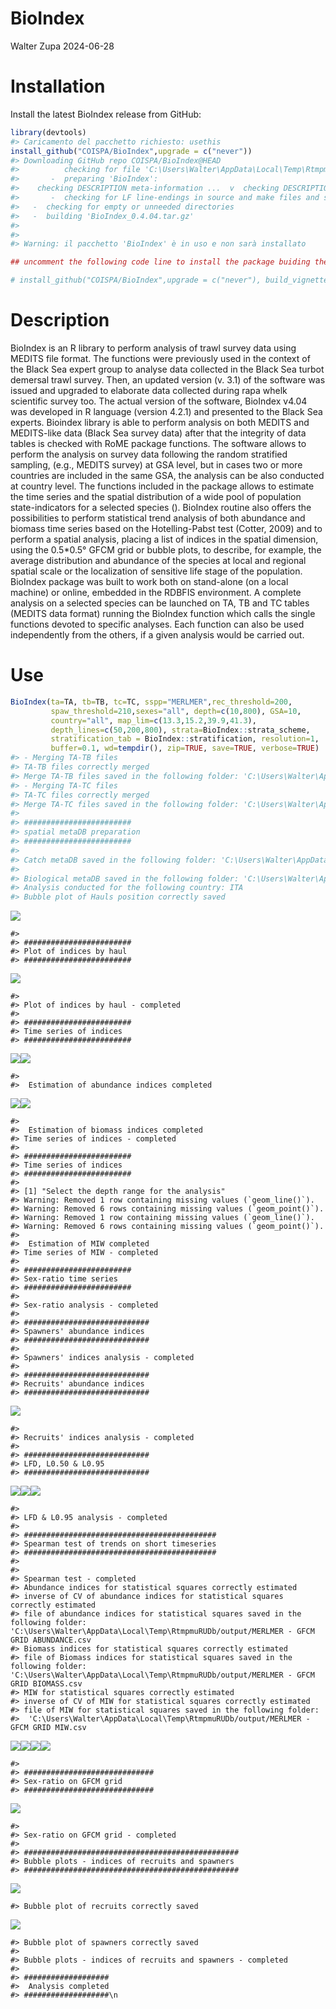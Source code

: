 BioIndex
================
Walter Zupa
2024-06-28

# Installation

Install the latest BioIndex release from GitHub:

``` r
library(devtools)
#> Caricamento del pacchetto richiesto: usethis
install_github("COISPA/BioIndex",upgrade = c("never"))
#> Downloading GitHub repo COISPA/BioIndex@HEAD
#>          checking for file 'C:\Users\Walter\AppData\Local\Temp\RtmpmuRUDb\remotes409068524384\COISPA-BioIndex-70617f1/DESCRIPTION' ...     checking for file 'C:\Users\Walter\AppData\Local\Temp\RtmpmuRUDb\remotes409068524384\COISPA-BioIndex-70617f1/DESCRIPTION' ...   v  checking for file 'C:\Users\Walter\AppData\Local\Temp\RtmpmuRUDb\remotes409068524384\COISPA-BioIndex-70617f1/DESCRIPTION'
#>       -  preparing 'BioIndex':
#>    checking DESCRIPTION meta-information ...  v  checking DESCRIPTION meta-information
#>       -  checking for LF line-endings in source and make files and shell scripts
#>   -  checking for empty or unneeded directories
#>   -  building 'BioIndex_0.4.04.tar.gz'
#>      
#> 
#> Warning: il pacchetto 'BioIndex' è in uso e non sarà installato

## uncomment the following code line to install the package buiding the vignettes

# install_github("COISPA/BioIndex",upgrade = c("never"), build_vignettes = TRUE)
```

# Description

BioIndex is an R library to perform analysis of trawl survey data using
MEDITS file format. The functions were previously used in the context of
the Black Sea expert group to analyse data collected in the Black Sea
turbot demersal trawl survey. Then, an updated version (v. 3.1) of the
software was issued and upgraded to elaborate data collected during rapa
whelk scientific survey too. The actual version of the software,
BioIndex v4.04 was developed in R language (version 4.2.1) and presented
to the Black Sea experts. Bioindex library is able to perform analysis
on both MEDITS and MEDITS-like data (Black Sea survey data) after that
the integrity of data tables is checked with RoME package functions. The
software allows to perform the analysis on survey data following the
random stratified sampling, (e.g., MEDITS survey) at GSA level, but in
cases two or more countries are included in the same GSA, the analysis
can be also conducted at country level. The functions included in the
package allows to estimate the time series and the spatial distribution
of a wide pool of population state-indicators for a selected species ().
BioIndex routine also offers the possibilities to perform statistical
trend analysis of both abundance and biomass time series based on the
Hotelling-Pabst test (Cotter, 2009) and to perform a spatial analysis,
placing a list of indices in the spatial dimension, using the 0.5\*0.5°
GFCM grid or bubble plots, to describe, for example, the average
distribution and abundance of the species at local and regional spatial
scale or the localization of sensitive life stage of the population.
BioIndex package was built to work both on stand-alone (on a local
machine) or online, embedded in the RDBFIS environment. A complete
analysis on a selected species can be launched on TA, TB and TC tables
(MEDITS data format) running the BioIndex function which calls the
single functions devoted to specific analyses. Each function can also be
used independently from the others, if a given analysis would be carried
out.

# Use

``` r
BioIndex(ta=TA, tb=TB, tc=TC, sspp="MERLMER",rec_threshold=200,
         spaw_threshold=210,sexes="all", depth=c(10,800), GSA=10, 
         country="all", map_lim=c(13.3,15.2,39.9,41.3),
         depth_lines=c(50,200,800), strata=BioIndex::strata_scheme, 
         stratification_tab = BioIndex::stratification, resolution=1, 
         buffer=0.1, wd=tempdir(), zip=TRUE, save=TRUE, verbose=TRUE)
#> - Merging TA-TB files
#> TA-TB files correctly merged
#> Merge TA-TB files saved in the following folder: 'C:\Users\Walter\AppData\Local\Temp\RtmpmuRUDb/output/mergeTATB_MERLMER.csv'
#> - Merging TA-TC files
#> TA-TC files correctly merged
#> Merge TA-TC files saved in the following folder: 'C:\Users\Walter\AppData\Local\Temp\RtmpmuRUDb/output/mergeTATC_MERLMER.csv'
#> 
#> ########################
#> spatial metaDB preparation
#> ########################
#> 
#> Catch metaDB saved in the following folder: 'C:\Users\Walter\AppData\Local\Temp\RtmpmuRUDb/output/MERLMER - allGSAs_metaDB_catch in GRID.csv 
#> 
#> Biological metaDB saved in the following folder: 'C:\Users\Walter\AppData\Local\Temp\RtmpmuRUDb/output/MERLMER - allGSAs_metaDB_biological in GRID.csv
#> Analysis conducted for the following country: ITA
#> Bubble plot of Hauls position correctly saved
```

![](README_files/figure-gfm/unnamed-chunk-2-1.png)<!-- -->

    #> 
    #> ########################
    #> Plot of indices by haul
    #> ########################

![](README_files/figure-gfm/unnamed-chunk-2-2.png)<!-- -->

    #> 
    #> Plot of indices by haul - completed
    #> 
    #> ########################
    #> Time series of indices
    #> ########################

![](README_files/figure-gfm/unnamed-chunk-2-3.png)<!-- -->![](README_files/figure-gfm/unnamed-chunk-2-4.png)<!-- -->

    #> 
    #>  Estimation of abundance indices completed

![](README_files/figure-gfm/unnamed-chunk-2-5.png)<!-- -->![](README_files/figure-gfm/unnamed-chunk-2-6.png)<!-- -->

    #> 
    #>  Estimation of biomass indices completed 
    #> Time series of indices - completed
    #> 
    #> ########################
    #> Time series of indices
    #> ########################
    #> 
    #> [1] "Select the depth range for the analysis"
    #> Warning: Removed 1 row containing missing values (`geom_line()`).
    #> Warning: Removed 6 rows containing missing values (`geom_point()`).
    #> Warning: Removed 1 row containing missing values (`geom_line()`).
    #> Warning: Removed 6 rows containing missing values (`geom_point()`).
    #> 
    #>  Estimation of MIW completed 
    #> Time series of MIW - completed
    #> 
    #> ########################
    #> Sex-ratio time series
    #> ########################
    #> 
    #> Sex-ratio analysis - completed
    #> 
    #> ############################
    #> Spawners' abundance indices
    #> ############################
    #> 
    #> Spawners' indices analysis - completed
    #> 
    #> ############################
    #> Recruits' abundance indices
    #> ############################

![](README_files/figure-gfm/unnamed-chunk-2-7.png)<!-- -->

    #> 
    #> Recruits' indices analysis - completed
    #> 
    #> ############################
    #> LFD, L0.50 & L0.95
    #> ############################

![](README_files/figure-gfm/unnamed-chunk-2-8.png)<!-- -->![](README_files/figure-gfm/unnamed-chunk-2-9.png)<!-- -->![](README_files/figure-gfm/unnamed-chunk-2-10.png)<!-- -->

    #> 
    #> LFD & L0.95 analysis - completed
    #> 
    #> ###########################################
    #> Spearman test of trends on short timeseries
    #> ###########################################
    #> 
    #> 
    #> Spearman test - completed
    #> Abundance indices for statistical squares correctly estimated 
    #> inverse of CV of abundance indices for statistical squares correctly estimated 
    #> file of abundance indices for statistical squares saved in the following folder: 'C:\Users\Walter\AppData\Local\Temp\RtmpmuRUDb/output/MERLMER - GFCM GRID ABUNDANCE.csv 
    #> Biomass indices for statistical squares correctly estimated 
    #> file of Biomass indices for statistical squares saved in the following folder: 'C:\Users\Walter\AppData\Local\Temp\RtmpmuRUDb/output/MERLMER - GFCM GRID BIOMASS.csv 
    #> MIW for statistical squares correctly estimated 
    #> inverse of CV of MIW for statistical squares correctly estimated 
    #> file of MIW for statistical squares saved in the following folder:
    #>  'C:\Users\Walter\AppData\Local\Temp\RtmpmuRUDb/output/MERLMER - GFCM GRID MIW.csv

![](README_files/figure-gfm/unnamed-chunk-2-11.png)<!-- -->![](README_files/figure-gfm/unnamed-chunk-2-12.png)<!-- -->![](README_files/figure-gfm/unnamed-chunk-2-13.png)<!-- -->![](README_files/figure-gfm/unnamed-chunk-2-14.png)<!-- -->

    #> 
    #> #############################
    #> Sex-ratio on GFCM grid
    #> #############################

![](README_files/figure-gfm/unnamed-chunk-2-15.png)<!-- -->

    #> 
    #> Sex-ratio on GFCM grid - completed
    #> 
    #> ################################################
    #> Bubble plots - indices of recruits and spawners
    #> ################################################

![](README_files/figure-gfm/unnamed-chunk-2-16.png)<!-- -->

    #> Bubble plot of recruits correctly saved

![](README_files/figure-gfm/unnamed-chunk-2-17.png)<!-- -->

    #> Bubble plot of spawners correctly saved 
    #> 
    #> Bubble plots - indices of recruits and spawners - completed
    #> 
    #> ###################
    #>  Analysis completed
    #> ###################\n
